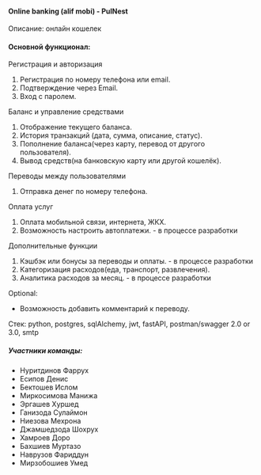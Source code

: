####  Online banking (alif mobi) - PulNest
Описание: онлайн кошелек

#### Основной функционал:
Регистрация и авторизация
1. Регистрация по номеру телефона или email.
2. Подтверждение через Email.
3. Вход с паролем.

Баланс и управление средствами
1. Отображение текущего баланса.
2. История транзакций (дата, сумма, описание, статус).
3. Пополнение баланса(через карту, перевод от другого пользователя).
4. Вывод средств(на банковскую карту или другой кошелёк).

Переводы между пользователями
1. Отправка денег по номеру телефона.

Оплата услуг
1. Оплата мобильной связи, интернета, ЖКХ.
2. Возможность настроить автоплатежи. - в процессе разработки

Дополнительные функции
1. Кэшбэк или бонусы за переводы и оплаты. - в процессе разработки
2. Категоризация расходов(еда, транспорт, развлечения).
3. Аналитика расходов за месяц. - в процессе разработки

Optional:
- Возможность добавить комментарий к переводу.


Стек: python, postgres, sqlAlchemy, jwt, fastAPI, postman/swagger 2.0 or 3.0, smtp

##### Участники команды:
- Нуритдинов Фаррух
- Есипов Денис
- Бектошев Ислом
- Миркосимова Манижа
- Эргашев Хуршед
- Ганизода Сулаймон
- Ниезова Мехрона
- Джамшедзода Шохрух
- Хамроев Доро
- Бахшиев Муртазо
- Наврузов Фариддун
- Мирзобошиев Умед